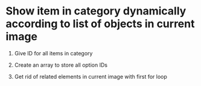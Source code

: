 # Show item in category dynamically according to list of objects in current image    

1. Give ID for all items in category   

2. Create an array to store all option IDs     

3. Get rid of related elements in current image with first for loop   


